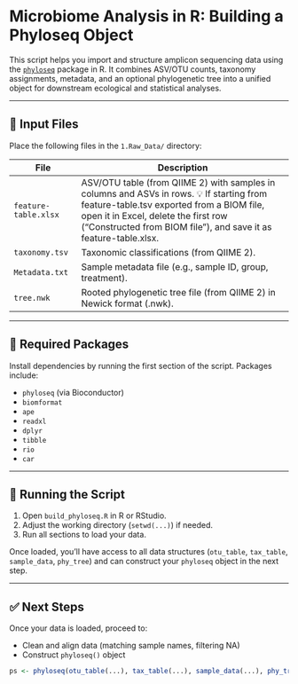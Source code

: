 # Microbiome Analysis in R: Building a Phyloseq Object

This script helps you import and structure amplicon sequencing data using the [`phyloseq`](https://joey711.github.io/phyloseq/) package in R. It combines ASV/OTU counts, taxonomy assignments, metadata, and an optional phylogenetic tree into a unified object for downstream ecological and statistical analyses.

---

## 📁 Input Files
Place the following files in the `1.Raw_Data/` directory:

| File | Description |
|------|-------------|
| `feature-table.xlsx` | ASV/OTU table (from QIIME 2) with samples in columns and ASVs in rows. 💡 If starting from feature-table.tsv exported from a BIOM file, open it in Excel, delete the first row (“Constructed from BIOM file”), and save it as feature-table.xlsx.|
| `taxonomy.tsv` | Taxonomic classifications (from QIIME 2). |
| `Metadata.txt` | Sample metadata file (e.g., sample ID, group, treatment). |
| `tree.nwk` | Rooted phylogenetic tree file (from QIIME 2) in Newick format (.nwk). |

---

## 🧰 Required Packages

Install dependencies by running the first section of the script. Packages include:

- `phyloseq` (via Bioconductor)
- `biomformat`
- `ape`
- `readxl`
- `dplyr`
- `tibble`
- `rio`
- `car`
---

## 🚀 Running the Script

1. Open `build_phyloseq.R` in R or RStudio.
2. Adjust the working directory (`setwd(...)`) if needed.
3. Run all sections to load your data.

Once loaded, you’ll have access to all data structures (`otu_table`, `tax_table`, `sample_data`, `phy_tree`) and can construct your `phyloseq` object in the next step.

---

## ✅ Next Steps

Once your data is loaded, proceed to:
- Clean and align data (matching sample names, filtering NA)
- Construct `phyloseq()` object

```r
ps <- phyloseq(otu_table(...), tax_table(...), sample_data(...), phy_tree(...))
